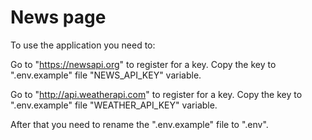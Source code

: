 # News page

To use the application you need to:

Go to "https://newsapi.org" to register for a key.
Copy the key to ".env.example" file "NEWS_API_KEY" variable.

Go to "http://api.weatherapi.com" to register for a key.
Copy the key to ".env.example" file "WEATHER_API_KEY" variable.

After that you need to rename the ".env.example" file to ".env".